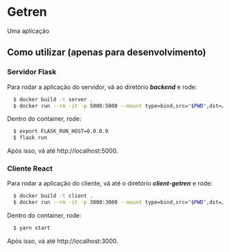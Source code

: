 # Getren
Uma aplicação

## Como utilizar (apenas para desenvolvimento)

### Servidor Flask
Para rodar a aplicação do servidor, vá ao diretório ***backend*** e rode:

```bash
  $ docker build -t server .
  $ docker run --rm -it -p 5000:5000 --mount type=bind,src="$PWD",dst=/app --name server server
```

Dentro do container, rode:
```bash
  $ export FLASK_RUN_HOST=0.0.0.0
  $ flask run
```

Após isso, vá até http://localhost:5000.

### Cliente React
Para rodar a aplicação do cliente, vá até o diretório ***client-getren*** e rode:

```bash
  $ docker build -t client .
  $ docker run --rm -it -p 3000:3000 --mount type=bind,src="$PWD",dst=/app --name client client
```

Dentro do container, rode:
```bash
  $ yarn start
```

Após isso, vá até http://localhost:3000.
